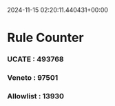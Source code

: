2024-11-15 02:20:11.440431+00:00
# Rule Counter 
 ### UCATE : 493768

 ### Veneto : 97501

 ### Allowlist : 13930